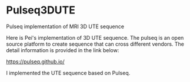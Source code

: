 # Pulseq3DUTE
Pulseq implementation of MRI 3D UTE sequence

Here is Pei's implementation of 3D UTE sequence. The pulseq is an open source platform to create sequence that can cross
different vendors. The detail information is provided in the link below:

https://pulseq.github.io/

I implemented the UTE sequence based on Pulseq.

